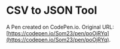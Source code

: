 # CSV to JSON Tool

A Pen created on CodePen.io. Original URL: [https://codepen.io/Som23/pen/poOjRYq](https://codepen.io/Som23/pen/poOjRYq).

